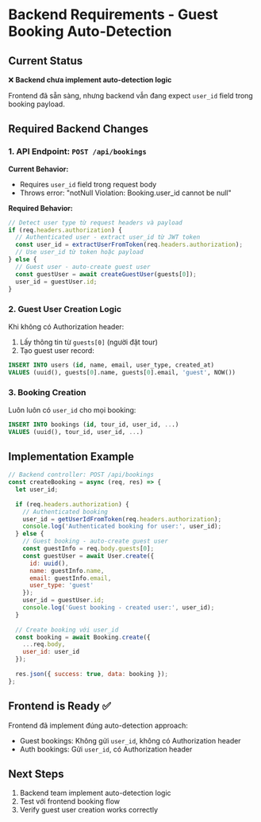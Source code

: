 # Backend Requirements - Guest Booking Auto-Detection

## Current Status
❌ **Backend chưa implement auto-detection logic**

Frontend đã sẵn sàng, nhưng backend vẫn đang expect `user_id` field trong booking payload.

## Required Backend Changes

### 1. API Endpoint: `POST /api/bookings`

**Current Behavior:**
- Requires `user_id` field trong request body
- Throws error: "notNull Violation: Booking.user_id cannot be null"

**Required Behavior:**
```javascript
// Detect user type từ request headers và payload
if (req.headers.authorization) {
  // Authenticated user - extract user_id từ JWT token
  const user_id = extractUserFromToken(req.headers.authorization);
  // Use user_id từ token hoặc payload
} else {
  // Guest user - auto-create guest user
  const guestUser = await createGuestUser(guests[0]);
  user_id = guestUser.id;
}
```

### 2. Guest User Creation Logic

Khi không có Authorization header:
1. Lấy thông tin từ `guests[0]` (người đặt tour)
2. Tạo guest user record:
```sql
INSERT INTO users (id, name, email, user_type, created_at) 
VALUES (uuid(), guests[0].name, guests[0].email, 'guest', NOW())
```

### 3. Booking Creation

Luôn luôn có `user_id` cho mọi booking:
```sql
INSERT INTO bookings (id, tour_id, user_id, ...) 
VALUES (uuid(), tour_id, user_id, ...)
```

## Implementation Example

```javascript
// Backend controller: POST /api/bookings
const createBooking = async (req, res) => {
  let user_id;
  
  if (req.headers.authorization) {
    // Authenticated booking
    user_id = getUserIdFromToken(req.headers.authorization);
    console.log('Authenticated booking for user:', user_id);
  } else {
    // Guest booking - auto-create guest user
    const guestInfo = req.body.guests[0];
    const guestUser = await User.create({
      id: uuid(),
      name: guestInfo.name,
      email: guestInfo.email,
      user_type: 'guest'
    });
    user_id = guestUser.id;
    console.log('Guest booking - created user:', user_id);
  }
  
  // Create booking với user_id
  const booking = await Booking.create({
    ...req.body,
    user_id: user_id
  });
  
  res.json({ success: true, data: booking });
};
```

## Frontend is Ready ✅

Frontend đã implement đúng auto-detection approach:
- Guest bookings: Không gửi `user_id`, không có Authorization header
- Auth bookings: Gửi `user_id`, có Authorization header

## Next Steps
1. Backend team implement auto-detection logic
2. Test với frontend booking flow
3. Verify guest user creation works correctly
